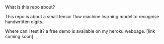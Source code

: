 What is this repo about?

This repo is about a small tensor flow machine learning model
to recognise handwritten digits.

Where can i test it?
a free demo is available on my heroku webpage.
[link coming soon]
